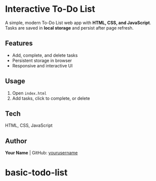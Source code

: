 # Interactive To-Do List

A simple, modern To-Do List web app with **HTML, CSS, and JavaScript**.  
Tasks are saved in **local storage** and persist after page refresh.

## Features
- Add, complete, and delete tasks  
- Persistent storage in browser  
- Responsive and interactive UI  

## Usage
1. Open `index.html`  
2. Add tasks, click to complete, or delete  

## Tech
HTML, CSS, JavaScript  

## Author
**Your Name** | GitHub: [yourusername](https://github.com/yourusername)
# basic-todo-list
